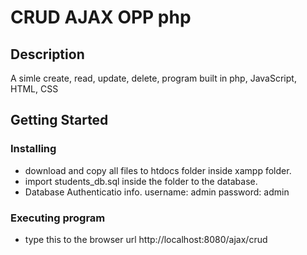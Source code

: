 # CRUD AJAX OPP php

## Description
A simle create, read, update, delete, program built in php, JavaScript, HTML, CSS

## Getting Started

### Installing

* download and copy all files to htdocs folder inside xampp folder.
* import students_db.sql inside the folder to the database.
* Database Authenticatio info. 
	username: admin 
	password: admin

### Executing program

* type this to the browser url http://localhost:8080/ajax/crud








